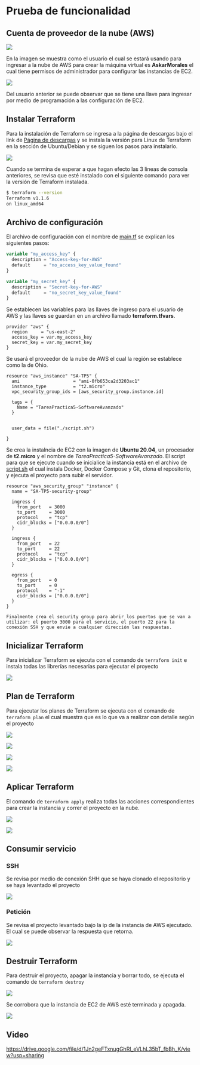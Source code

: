# Prueba de funcionalidad

## Cuenta de proveedor de la nube (AWS)

![](./assets/01_iam1.png)

En la imagen se muestra como el usuario el cual se estará usando para ingresar a la nube de AWS para crear la máquina virtual es __AskarMorales__ el cual tiene permisos de administrador para configurar las instancias de EC2.

![](./assets/02_iam2.png)

Del usuario anterior se puede observar que se tiene una llave para ingresar por medio de programación a las configuración de EC2.

## Instalar Terraform

Para la instalación de Terraform se ingresa a la página de descargas bajo el link de [Página de descargas](https://www.terraform.io/downloads) y se instala la versión para Linux de Terraform en la sección de Ubuntu/Debian y se siguen los pasos para instalarlo.

![](./assets/03_instalacion.png)

Cuando se termina de esperar a que hagan efecto las 3 lineas de consola anteriores, se revisa que esté instalado con el siguiente comando para ver la versión de Terraform instalada.

```bash
$ terraform --version
Terraform v1.1.6
on linux_amd64
```

## Archivo de configuración

El archivo de configuración con el nombre de [main.tf](./main.tf) se explican los siguientes pasos:

```tf
variable "my_access_key" {
  description = "Access-key-for-AWS"
  default     = "no_access_key_value_found"
}

variable "my_secret_key" {
  description = "Secret-key-for-AWS"
  default     = "no_secret_key_value_found"
}
```

Se establecen las variables para las llaves de ingreso para el usuario de AWS y las llaves se guardan en un archivo llamado __terraform.tfvars__.

```
provider "aws" {
  region     = "us-east-2"
  access_key = var.my_access_key
  secret_key = var.my_secret_key
}
```

Se usará el proveedor de la nube de AWS el cual la región se establece como la de Ohio.

```
resource "aws_instance" "SA-TP5" {
  ami                    = "ami-0fb653ca2d3203ac1"
  instance_type          = "t2.micro"
  vpc_security_group_ids = [aws_security_group.instance.id]

  tags = {
    Name = "TareaPractica5-SoftwareAvanzado"
  }


  user_data = file("./script.sh")

}
```

Se crea la instalncia de EC2 con la imagen de __Ubuntu 20.04__, un procesador de __t2.micro__ y el nombre de _TareaPractica5-SoftwareAvanzado_. El script para que se ejecute cuando se inicialice la instancia está en el archivo de [script.sh](./script.sh) el cual instala Docker, Docker Compose y Git, clona el repositorio, y ejecuta el proyecto para subir el servidor.

```
resource "aws_security_group" "instance" {
  name = "SA-TP5-security-group"

  ingress {
    from_port   = 3000
    to_port     = 3000
    protocol    = "tcp"
    cidr_blocks = ["0.0.0.0/0"]
  }

  ingress {
    from_port   = 22
    to_port     = 22
    protocol    = "tcp"
    cidr_blocks = ["0.0.0.0/0"]
  }

  egress {
    from_port   = 0
    to_port     = 0
    protocol    = "-1"
    cidr_blocks = ["0.0.0.0/0"]
  }
}

Finalmente crea el security group para abrir los puertos que se van a utilizar: el puerto 3000 para el servicio, el puerto 22 para la conexión SSH y que envie a cualquier dirección las respuestas.

```

## Inicializar Terraform

Para inicializar Terraform se ejecuta con el comando de `terraform init` e instala todas las librerías necesarias para ejecutar el proyecto

![](./assets/04_init.png)

## Plan de Terraform

Para ejecutar los planes de Terraform se ejecuta con el comando de `terraform plan` el cual muestra que es lo que va a realizar con detalle según el proyecto

![](./assets/05_plan1.png)

![](./assets/06_plan2.png)

![](./assets/07_plan3.png)

![](./assets/08_plan4.png)

## Aplicar Terraform

El comando de `terraform apply` realiza todas las acciones correspondientes para crear la instancia y correr el proyecto en la nube.

![](./assets/09_aplicar1.png)

![](./assets/10_aplicar2.png)

## Consumir servicio

### SSH

Se revisa por medio de conexión SHH que se haya clonado el repositorio y se haya levantado el proyecto 

![](./assets/12_consumir.png)

### Petición

Se revisa el proyecto levantado bajo la ip de la instancia de AWS ejecutado. El cual se puede observar la respuesta que retorna.

![](./assets/11_consumir.png)

## Destruir Terraform

Para destruir el proyecto, apagar la instancia y borrar todo, se ejecuta el comando de `terraform destroy`

![](./assets/13_destroy.png)

Se corrobora que la instancia de EC2 de AWS esté terminada y apagada.

![](./assets/14_destroy.png)

## Video

https://drive.google.com/file/d/1Jn2geFTxnugGhRl_eVLhL35bT_fbBh_K/view?usp=sharing
